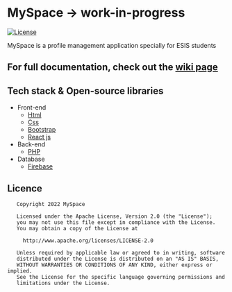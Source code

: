# MySpace -> work-in-progress
[![License](https://img.shields.io/badge/License-Apache%202.0-blue.svg)](https://opensource.org/licenses/Apache-2.0)

MySpace is a profile management application specially for ESIS students

## For full documentation, check out the [wiki page](https://github.com/josh-Muleshi/MySpace/wiki)

## Tech stack & Open-source libraries

- Front-end
    - [Html](https://fr.wikipedia.org/wiki/HTML5)
    - [Css](https://fr.wikipedia.org/wiki/Feuilles_de_style_en_cascade)
    - [Bootstrap](https://getbootstrap.com/)
    - [React js](https://fr.reactjs.org/)
- Back-end
    - [PHP](https://www.php.net/)
- Database
    - [Firebase](https://firebase.google.com/)

## Licence

       Copyright 2022 MySpace
    
       Licensed under the Apache License, Version 2.0 (the "License");
       you may not use this file except in compliance with the License.
       You may obtain a copy of the License at
    
         http://www.apache.org/licenses/LICENSE-2.0
    
       Unless required by applicable law or agreed to in writing, software
       distributed under the License is distributed on an "AS IS" BASIS,
       WITHOUT WARRANTIES OR CONDITIONS OF ANY KIND, either express or implied.
       See the License for the specific language governing permissions and
       limitations under the License.
